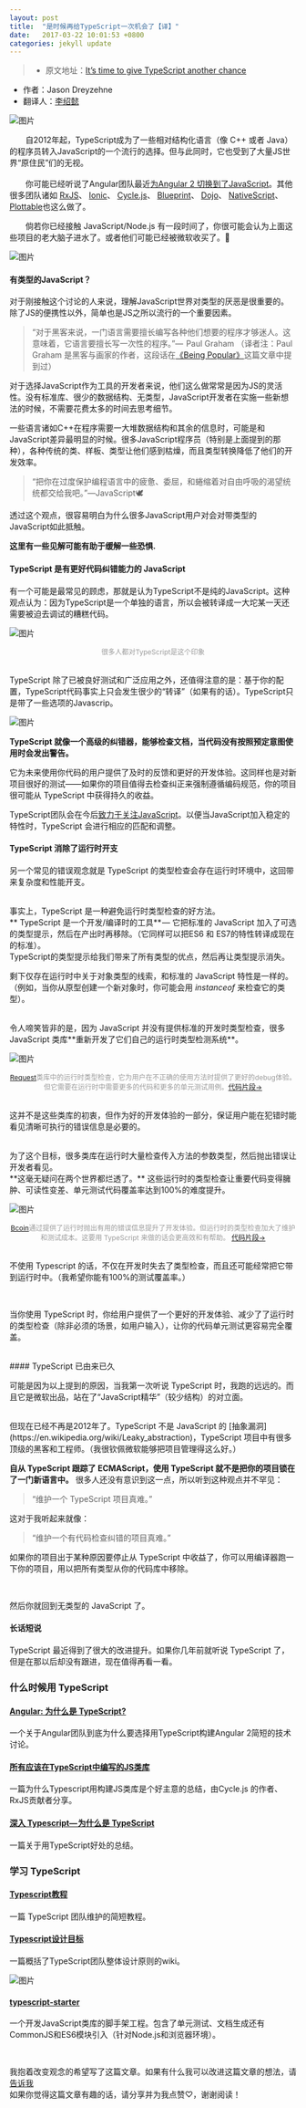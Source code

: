 ```yaml
---
layout: post
title:  "是时候再给TypeScript一次机会了【译】"
date:   2017-03-22 10:01:53 +0800
categories: jekyll update
---
```

> * 原文地址：[It’s time to give TypeScript another chance](https://medium.freecodecamp.com/its-time-to-give-typescript-another-chance-2caaf7fabe61#.n95889k54)
* 作者：Jason Dreyzehne
* 翻译人：[李绍懿](https://github.com/dllglishaoyi)

![图片](/assets/ts-cover.png)

&emsp;&emsp;自2012年起，TypeScript成为了一些相对结构化语言（像 C++ 或者 Java）的程序员转入JavaScript的一个流行的选择。但与此同时，它也受到了大量JS世界“原住民”们的无视。
<br>
<br>
&emsp;&emsp;你可能已经听说了Angular团队最近[为Angular 2 切换到了JavaScript](https://vsavkin.com/writing-angular-2-in-typescript-1fa77c78d8e8)。其他很多团队诸如 [RxJS](https://github.com/ReactiveX/rxjs)、
[Ionic](https://blog.ionic.io/announcing-ionic-2-0-0-final/)、
[Cycle.js](https://cycle.js.org/)、
[Blueprint](https://github.com/palantir/blueprint)、
[Dojo](https://dojotoolkit.org/community/roadmap/vision.html)、
[NativeScript](https://github.com/NativeScript/NativeScript)、
[Plottable](https://github.com/palantir/plottable)也这么做了。

&emsp;&emsp;倘若你已经接触 JavaScript/Node.js 有一段时间了，你很可能会认为上面这些项目的老大脑子进水了。或者他们可能已经被微软收买了。👀

![图片](/assets/ts-1.jpeg)
<br>

#### 有类型的JavaScript？
对于刚接触这个讨论的人来说，理解JavaScript世界对类型的厌恶是很重要的。除了JS的便携性以外，简单也是JS之所以流行的一个重要因素。

>“对于黑客来说，一门语言需要擅长编写各种他们想要的程序才够迷人。这意味着，它语言要擅长写一次性的程序。”—  Paul Graham （译者注：Paul Graham 是黑客与画家的作者，这段话在[《Being Popular》](http://paulgraham.com/popular.html)这篇文章中提到过）

对于选择JavaScript作为工具的开发者来说，他们这么做常常是因为JS的灵活性。没有标准库、很少的数据结构、无类型，JavaScript开发者在实施一些新想法的时候，不需要花费太多的时间去思考细节。

一些语言诸如C++在程序需要一大堆数据结构和其余的信息时，可能是和JavaScript差异最明显的时候。很多JavaScript程序员（特别是上面提到的那种），各种传统的类、样板、类型让他们感到枯燥，而且类型转换降低了他们的开发效率。

>“把你在过度保护编程语言中的疲惫、委屈，和蜷缩着对自由呼吸的渴望统统都交给我吧。”—JavaScript🕊️

透过这个观点，很容易明白为什么很多JavaScript用户对会对带类型的JavaScript如此抵触。


**这里有一些见解可能有助于缓解一些恐惧.**

#### TypeScript 是有更好代码纠错能力的 JavaScript

有一个可能是最常见的顾虑，那就是认为TypeScript不是纯的JavaScript。这种观点认为：因为TypeScript是一个单独的语言，所以会被转译成一大坨某一天还需要被迫去调试的糟糕代码。

![图片](/assets/ts-2.png)
<center style="font-size:12px;color:#9a9a9a">
    很多人都对TypeScript是这个印象
</center>
<br>

TypeScript 除了已被良好测试和广泛应用之外，还值得注意的是：基于你的配置，TypeScript代码事实上只会发生很少的“转译”（如果有的话）。TypeScript只是带了一些选项的Javascrip。

![图片](/assets/ts-3.png)

**TypeScript 就像一个高级的纠错器，能够检查文档，当代码没有按照预定意图使用时会发出警告。**

它为未来使用你代码的用户提供了及时的反馈和更好的开发体验。这同样也是对新项目很好的测试——如果你的项目值得去检查纠正来强制遵循编码规范，你的项目很可能从 TypeScript 中获得持久的收益。

TypeScript团队会在今后[致力于关注JavaScript](https://github.com/Microsoft/TypeScript/wiki/TypeScript-Design-Goals)。以便当JavaScript加入稳定的特性时，TypeScript 会进行相应的匹配和调整。

#### TypeScript 消除了运行时开支

另一个常见的错误观念就是 TypeScript 的类型检查会存在运行时环境中，这回带来复杂度和性能开支。

<br>
事实上，TypeScript 是一种避免运行时类型检查的好方法。

<br>
** TypeScript 是一个开发/编译时的工具** — 它把标准的 JavaScript 加入了可选的类型提示，然后在产出时再移除。（它同样可以把ES6 和 ES7的特性转译成现在的标准）。

<br>
TypeScript的类型提示给我们带来了所有类型的优点，然后再让类型提示消失。

<br>

剩下仅存在运行时中关于对象类型的线索，和标准的 JavaScript 特性是一样的。（例如，当你从原型创建一个新对象时，你可能会用 *instanceof* 来检查它的类型）。

<br>
令人啼笑皆非的是，因为 JavaScript 并没有提供标准的开发时类型检查，很多 JavaScript 类库**重新开发了它们自己的运行时类型检测系统**。

![图片](/assets/ts-4.png)
<center style="font-size:12px;color:#9a9a9a">
    <a href="https://github.com/request/request">Request</a>类库中的运行时类型检查，它为用户在不正确的使用方法时提供了更好的debug体验。但它需要在运行时中需要更多的代码和更多的单元测试用例。<a href="https://github.com/request/request/blob/092e1e657326626da0b8ac4cfe8752751689313b/index.js#L43-L55">代码片段→</a>
</center>
<br>

这并不是这些类库的初衷，但作为好的开发体验的一部分，保证用户能在犯错时能看见清晰可执行的错误信息是必要的。

<br>
为了这个目标，很多类库在运行时大量检查传入方法的参数类型，然后抛出错误让开发者看见。

<br>
**这毫无疑问在两个世界都烂透了。** 这些运行时的类型检查让重要代码变得臃肿、可读性变差、单元测试代码覆盖率达到100%的难度提升。

![图片](/assets/ts-5.png)
<center style="font-size:12px;color:#9a9a9a">
    <a href="https://github.com/bcoin-org/bcoin/">Bcoin</a>通过提供了运行时抛出有用的错误信息提升了开发体验。但运行时的类型检查加大了维护和测试成本。这要用 TypeScript 来做的话会更高效和有帮助。 <a href="https://github.com/bcoin-org/bcoin/blob/4e7df6ef875e5936bea5139d922871498b4d9586/lib/primitives/tx.js#L84-L123">代码片段→</a>
</center>
<br>

不使用 Typescript 的话，不仅在开发时失去了类型检查，而且还可能经常把它带到运行时中。（我希望你能有100%的测试覆盖率。）

<br>

当你使用 TypeScript 时，你给用户提供了一个更好的开发体验、减少了了运行时的类型检查（除非必须的场景，如用户输入），让你的代码单元测试更容易完全覆盖。

<br>
#### TypeScript 已由来已久

可能是因为以上提到的原因，当我第一次听说 TypeScript 时，我跑的远远的。而且它是微软出品，站在了“JavaScript精华”（较少结构）的对立面。

<br>
但现在已经不再是2012年了。TypeScript 不是 JavaScript 的 [抽象漏洞](https://en.wikipedia.org/wiki/Leaky_abstraction)，TypeScript 项目中有很多顶级的黑客和工程师。（我很钦佩微软能够把项目管理得这么好。）

**自从 TypeScript 跟踪了 ECMAScript，使用 TypeScript 就不是把你的项目锁在了一门新语言中。** 很多人还没有意识到这一点，所以听到这种观点并不罕见：
>“维护一个 TypeScript 项目真难。”

这对于我听起来就像：

>“维护一个有代码检查纠错的项目真难。”

如果你的项目出于某种原因要停止从 TypeScript 中收益了，你可以用编译器跑一下你的项目，用以把所有类型从你的代码库中移除。

<br>

然后你就回到无类型的 JavaScript 了。

#### 长话短说
TypeScript 最近得到了很大的改进提升。如果你几年前就听说 TypeScript 了，但是在那以后却没有跟进，现在值得再看一看。

### 什么时候用 TypeScript


#### [Angular: 为什么是 TypeScript?](https://vsavkin.com/writing-angular-2-in-typescript-1fa77c78d8e8)

一个关于Angular团队到底为什么要选择用TypeScript构建Angular 2简短的技术讨论。

#### [所有应该在TypeScript中编写的JS类库](http://staltz.com/all-js-libraries-should-be-authored-in-typescript.html)

一篇为什么Typescript用构建JS类库是个好主意的总结，由Cycle.js 的作者、RxJS贡献者分享。

#### [深入 Typescript— 为什么是 TypeScript](https://basarat.gitbooks.io/typescript/content/docs/why-typescript.html)

一篇关于用TypeScript好处的总结。

### 学习 TypeScript

#### [Typescript教程](https://www.typescriptlang.org/docs/tutorial.html)

一篇 TypeScript 团队维护的简短教程。

#### [Typescript设计目标](https://github.com/Microsoft/TypeScript/wiki/TypeScript-Design-Goals)

一篇概括了TypeScript团队整体设计原则的wiki。

![图片](/assets/ts-6.png)

#### [typescript-starter](https://github.com/bitjson/typescript-starter)

一个开发JavaScript类库的脚手架工程。包含了单元测试、文档生成还有CommonJS和ES6模块引入（针对Node.js和浏览器环境）。

<br>

我抱着改变观念的希望写了这篇文章。如果有什么我可以改进这篇文章的想法，请
[告诉我](https://twitter.com/bitjson)
<br>
如果你觉得这篇文章有趣的话，请分享并为我点赞♡，谢谢阅读！


[jekyll-docs]: http://jekyllrb.com/docs/home
[jekyll-gh]:   https://github.com/jekyll/jekyll
[jekyll-talk]: https://talk.jekyllrb.com/
